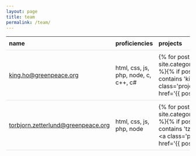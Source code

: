 ```yaml
---
layout: page
title: team
permalink: /team/
---
```

<style type="text/css">
table {
  border-collapse: collapse;
  width: 100%;
}

th, td {
  padding: 8px;
  text-align: left;
  border-bottom: 1px solid #ddd;
}

tr:hover{
  background-color:#f5f5f5
}
.projectlink {
  background : rgba(0, 132, 0, 0.3);
  padding:2px;
}
</style>
name | proficiencies | projects | location
--- | --- | --- | ---
king.ho@greenpeace.org | html, css, js, php, node, c, c++, c# | {% for post in site.categories.project %}{% if post.tags contains 'kiho' %}<a class='projectlink' href='{{ post.url | relative_url }}'> {{ post.title | escape }}</a>{% endif %}{% endfor %} | Amsterdam, Netherlands
torbjorn.zetterlund@greenpeace.org | html, css, js, php, node | {% for post in site.categories.project %}{% if post.tags contains 'tzetterl' %}<a class='projectlink' href='{{ post.url | relative_url }}'> {{ post.title | escape }}</a>{% endif %}{% endfor %} | Amsterdam, Netherlandsphp, RFID techhtml, css, js, php, node, c, c++, c# | {% for post in site.categories.project %}{% if post.tags contains 'sbehnke' %}<a class='projectlink' href='{{ post.url | relative_url }}'> {{ post.title | escape }}</a>{% endif %}{% endfor %} | Amsterdam, Netherlands